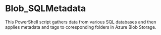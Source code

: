 # Blob_SQLMetadata

This PowerShell script gathers data from various SQL databases and then applies metadata and tags to coresponding folders in Azure Blob Storage. 
